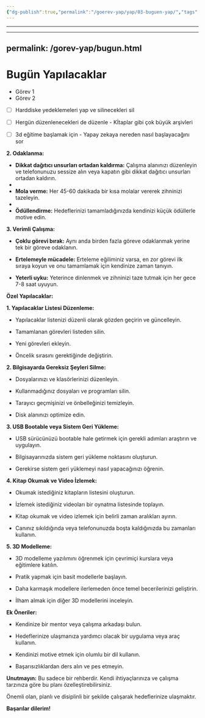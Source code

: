 ```yaml
---
{"dg-publish":true,"permalink":"/goerev-yap/yap/03-buguen-yap/","tags":["gardenEntry"]}
---
```


---
---
permalink: /gorev-yap/bugun.html
---
# Bugün Yapılacaklar

- Görev 1
- Görev 2


- [ ]  Harddiske yedeklemeleri yap ve silinecekleri sil
- [ ]  Hergün düzenlenecekleri de düzenle - Kİtaplar gibi çok büyük arşivleri
- [ ]  3d eğitime başlamak için - Yapay zekaya nereden nasıl başlayacağını sor


**2. Odaklanma:**

- **Dikkat dağıtıcı unsurları ortadan kaldırma:** Çalışma alanınızı düzenleyin ve telefonunuzu sessize alın veya kapatın gibi dikkat dağıtıcı unsurları ortadan kaldırın.
- 
- **Mola verme:** Her 45-60 dakikada bir kısa molalar vererek zihninizi tazeleyin.
- 
- **Ödüllendirme:** Hedeflerinizi tamamladığınızda kendinizi küçük ödüllerle motive edin.

**3. Verimli Çalışma:**

- **Çoklu görevi bırak:** Aynı anda birden fazla göreve odaklanmak yerine tek bir göreve odaklanın.

- **Ertelemeyle mücadele:** Erteleme eğiliminiz varsa, en zor görevi ilk sıraya koyun ve onu tamamlamak için kendinize zaman tanıyın.

- **Yeterli uyku:** Yeterince dinlenmek ve zihninizi taze tutmak için her gece 7-8 saat uyuyun.

**Özel Yapılacaklar:**

**1. Yapılacaklar Listesi Düzenleme:**

- Yapılacaklar listenizi düzenli olarak gözden geçirin ve güncelleyin.

- Tamamlanan görevleri listeden silin.

- Yeni görevleri ekleyin.

- Öncelik sırasını gerektiğinde değiştirin.

**2. Bilgisayarda Gereksiz Şeyleri Silme:**

- Dosyalarınızı ve klasörlerinizi düzenleyin.

- Kullanmadığınız dosyaları ve programları silin.

- Tarayıcı geçmişinizi ve önbelleğinizi temizleyin.

- Disk alanınızı optimize edin.

**3. USB Bootable veya Sistem Geri Yükleme:**

- USB sürücünüzü bootable hale getirmek için gerekli adımları araştırın ve uygulayın.

- Bilgisayarınızda sistem geri yükleme noktasını oluşturun.

- Gerekirse sistem geri yüklemeyi nasıl yapacağınızı öğrenin.

**4. Kitap Okumak ve Video İzlemek:**

- Okumak istediğiniz kitapların listesini oluşturun.

- İzlemek istediğiniz videoları bir oynatma listesinde toplayın.

- Kitap okumak ve video izlemek için belirli zaman aralıkları ayırın.

- Canınız sıkıldığında veya telefonunuzda boşta kaldığınızda bu zamanları kullanın.

**5. 3D Modelleme:**

- 3D modelleme yazılımını öğrenmek için çevrimiçi kurslara veya eğitimlere katılın.

- Pratik yapmak için basit modellerle başlayın.

- Daha karmaşık modellere ilerlemeden önce temel becerilerinizi geliştirin.

- İlham almak için diğer 3D modellerini inceleyin.

**Ek Öneriler:**

- Kendinize bir mentor veya çalışma arkadaşı bulun.

- Hedeflerinize ulaşmanıza yardımcı olacak bir uygulama veya araç kullanın.

- Kendinizi motive etmek için olumlu bir dil kullanın.

- Başarısızlıklardan ders alın ve pes etmeyin.

**Unutmayın:** Bu sadece bir rehberdir. Kendi ihtiyaçlarınıza ve çalışma tarzınıza göre bu planı özelleştirebilirsiniz. 

Önemli olan, planlı ve disiplinli bir şekilde çalışarak hedeflerinize ulaşmaktır.

**Başarılar dilerim!**
